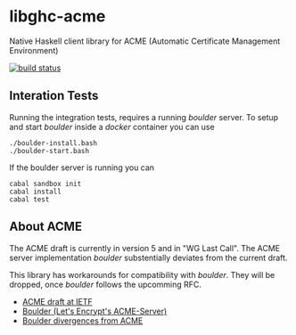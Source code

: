 # libghc-acme

Native Haskell client library for ACME (Automatic Certificate Management
Environment)

[![build status](https://git.hemio.de/hemio/libghc-acme/badges/master/build.svg)](https://git.hemio.de/hemio/libghc-acme/commits/master)

## Interation Tests

Running the integration tests, requires a running *boulder* server. To setup and
start *boulder* inside a *docker* container you can use

    ./boulder-install.bash
    ./boulder-start.bash

If the boulder server is running you can

    cabal sandbox init
    cabal install
    cabal test

## About ACME

The ACME draft is currently in version 5 and in "WG Last Call". The ACME server
implementation *boulder* substentially deviates from the current draft.

This library has workarounds for compatibility with *boulder*. They will be
dropped, once *boulder* follows the upcomming RFC.

- [ACME draft at IETF](https://datatracker.ietf.org/doc/draft-ietf-acme-acme)
- [Boulder (Let's Encrypt's ACME-Server)](https://github.com/letsencrypt/boulder)
- [Boulder divergences from ACME](https://github.com/letsencrypt/boulder/blob/release/docs/acme-divergences.md)

